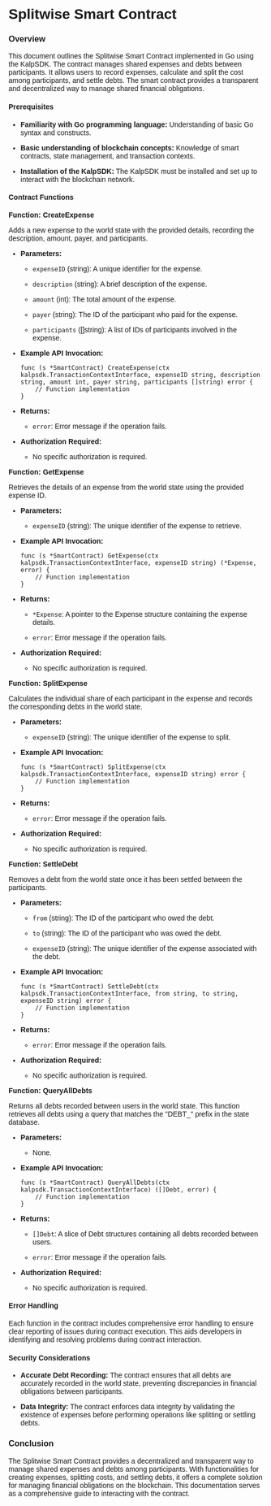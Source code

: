 <style> body {  font-family: "Source Sans 3", sans-serif!important; }</style>
<link href="https://fonts.googleapis.com/css2?family=Source+Sans+3:ital,wght@0,200..900;1,200..900&display=swap" rel="stylesheet">    <link rel="stylesheet" href="https://fonts.googleapis.com/icon?family=Material+Icons">

# Splitwise Smart Contract

### Overview

This document outlines the Splitwise Smart Contract implemented in Go using the KalpSDK. The contract manages shared expenses and debts between participants. It allows users to record expenses, calculate and split the cost among participants, and settle debts. The smart contract provides a transparent and decentralized way to manage shared financial obligations.

#### Prerequisites

-   **Familiarity with Go programming language:** Understanding of basic Go syntax and constructs.
    
-   **Basic understanding of blockchain concepts:** Knowledge of smart contracts, state management, and transaction contexts.
    
-   **Installation of the KalpSDK:** The KalpSDK must be installed and set up to interact with the blockchain network.
    

#### Contract Functions

**Function: CreateExpense**

Adds a new expense to the world state with the provided details, recording the description, amount, payer, and participants.

-   **Parameters:**
    
    -   `expenseID` (string): A unique identifier for the expense.
        
    -   `description` (string): A brief description of the expense.
        
    -   `amount` (int): The total amount of the expense.
        
    -   `payer` (string): The ID of the participant who paid for the expense.
        
    -   `participants` ([]string): A list of IDs of participants involved in the expense.
        
    
-   **Example API Invocation:**
    
    
    
    ``` solidity
    func (s *SmartContract) CreateExpense(ctx kalpsdk.TransactionContextInterface, expenseID string, description string, amount int, payer string, participants []string) error {
        // Function implementation
    }
    ```
    
-   **Returns:**
    
    -   `error`: Error message if the operation fails.
        
    
-   **Authorization Required:**
    
    -   No specific authorization is required.
        
    

**Function: GetExpense**

Retrieves the details of an expense from the world state using the provided expense ID.

-   **Parameters:**
    
    -   `expenseID` (string): The unique identifier of the expense to retrieve.
        
    
-   **Example API Invocation:**
    
    
    
    ``` solidity
    func (s *SmartContract) GetExpense(ctx kalpsdk.TransactionContextInterface, expenseID string) (*Expense, error) {
        // Function implementation
    }
    ```
    
-   **Returns:**
    
    -   `*Expense`: A pointer to the Expense structure containing the expense details.
        
    -   `error`: Error message if the operation fails.
        
    
-   **Authorization Required:**
    
    -   No specific authorization is required.
        
    

**Function: SplitExpense**

Calculates the individual share of each participant in the expense and records the corresponding debts in the world state.

-   **Parameters:**
    
    -   `expenseID` (string): The unique identifier of the expense to split.
        
    
-   **Example API Invocation:**
    
    
    
    ``` solidity
    func (s *SmartContract) SplitExpense(ctx kalpsdk.TransactionContextInterface, expenseID string) error {
        // Function implementation
    }
    ```
    
-   **Returns:**
    
    -   `error`: Error message if the operation fails.
        
    
-   **Authorization Required:**
    
    -   No specific authorization is required.
        
    

**Function: SettleDebt**

Removes a debt from the world state once it has been settled between the participants.

-   **Parameters:**
    
    -   `from` (string): The ID of the participant who owed the debt.
        
    -   `to` (string): The ID of the participant who was owed the debt.
        
    -   `expenseID` (string): The unique identifier of the expense associated with the debt.
        
    
-   **Example API Invocation:**
    
        
    ``` solidity
    func (s *SmartContract) SettleDebt(ctx kalpsdk.TransactionContextInterface, from string, to string, expenseID string) error {
        // Function implementation
    }
    ```
    
-   **Returns:**
    
    -   `error`: Error message if the operation fails.
        
    
-   **Authorization Required:**
    
    -   No specific authorization is required.
        
    

**Function: QueryAllDebts**

Returns all debts recorded between users in the world state. This function retrieves all debts using a query that matches the "DEBT_" prefix in the state database.

-   **Parameters:**
    
    -   None.
        
    
-   **Example API Invocation:**
    
    
    
    ``` solidity
    func (s *SmartContract) QueryAllDebts(ctx kalpsdk.TransactionContextInterface) ([]Debt, error) {
        // Function implementation
    }
    ```
    
-   **Returns:**
    
    -   `[]Debt`: A slice of Debt structures containing all debts recorded between users.
        
    -   `error`: Error message if the operation fails.
        
    
-   **Authorization Required:**
    
    -   No specific authorization is required.
        
    

#### Error Handling

Each function in the contract includes comprehensive error handling to ensure clear reporting of issues during contract execution. This aids developers in identifying and resolving problems during contract interaction.

#### Security Considerations

-   **Accurate Debt Recording:** The contract ensures that all debts are accurately recorded in the world state, preventing discrepancies in financial obligations between participants.
    
-   **Data Integrity:** The contract enforces data integrity by validating the existence of expenses before performing operations like splitting or settling debts.
    

### Conclusion

The Splitwise Smart Contract provides a decentralized and transparent way to manage shared expenses and debts among participants. With functionalities for creating expenses, splitting costs, and settling debts, it offers a complete solution for managing financial obligations on the blockchain. This documentation serves as a comprehensive guide to interacting with the contract.
